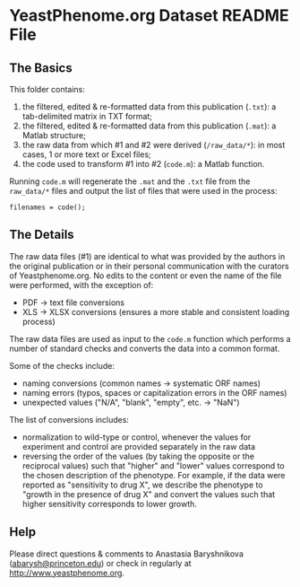 YeastPhenome.org Dataset README File
====================================

The Basics
----------

This folder contains:

1. the filtered, edited & re-formatted data from this publication (`.txt`): a tab-delimited matrix in TXT format;
2. the filtered, edited & re-formatted data from this publication (`.mat`): a Matlab structure;
3. the raw data from which #1 and #2 were derived (`/raw_data/*`): in most cases, 1 or more text or Excel files;
4. the code used to transform #1 into #2 (`code.m`): a Matlab function.

Running `code.m` will regenerate the `.mat` and the `.txt` file from the `raw_data/*` files and output the list of files that were used in the process:

    filenames = code();


The Details
-----------

The raw data files (#1) are identical to what was provided by the authors in the original publication or in their personal communication with the curators of Yeastphenome.org. No edits to the content or even the name of the file were performed, with the exception of:

* PDF -> text file conversions
* XLS -> XLSX conversions (ensures a more stable and consistent loading process)

The raw data files are used as input to the `code.m` function which performs a number of standard checks and converts the data into a common format. 

Some of the checks include:

* naming conversions (common names -> systematic ORF names)
* naming errors (typos, spaces or capitalization errors in the ORF names)
* unexpected values ("N/A", "blank", "empty", etc. -> "NaN")

The list of conversions includes:

* normalization to wild-type or control, whenever the values for experiment and control are provided separately in the raw data
* reversing the order of the values (by taking the opposite or the reciprocal values) such that "higher" and "lower" values correspond to the chosen description of the phenotype. For example, if the data were reported as "sensitivity to drug X", we describe the phenotype to "growth in the presence of drug X" and convert the values such that higher sensitivity corresponds to lower growth.

Help
----

Please direct questions & comments to Anastasia Baryshnikova (<abarysh@princeton.edu>) or check in regularly at <http://www.yeastphenome.org>.

